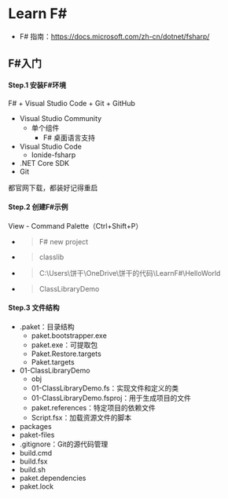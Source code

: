 # Learn F#

- F# 指南：https://docs.microsoft.com/zh-cn/dotnet/fsharp/


## F#入门

#### Step.1 安装F#环境
F# + Visual Studio Code + Git + GitHub
- Visual Studio Community
    - 单个组件
        - F# 桌面语言支持
- Visual Studio Code
    - Ionide-fsharp
- .NET Core SDK
- Git

都官网下载，都装好记得重启

#### Step.2 创建F#示例
View - Command Palette（Ctrl+Shift+P）
- >F# new project
- >classlib
- >C:\Users\饼干\OneDrive\饼干的代码\LearnF#\HelloWorld
- >ClassLibraryDemo

#### Step.3 文件结构
- .paket：目录结构
    - paket.bootstrapper.exe
    - paket.exe：可提取包
    - Paket.Restore.targets
    - Paket.targets
- 01-ClassLibraryDemo
    - obj
    - 01-ClassLibraryDemo.fs：实现文件和定义的类
    - 01-ClassLibraryDemo.fsproj：用于生成项目的文件
    - paket.references：特定项目的依赖文件
    - Script.fsx：加载资源文件的脚本
- packages
- paket-files
- .gitignore：Git的源代码管理
- build.cmd
- build.fsx
- build.sh
- paket.dependencies
- paket.lock
